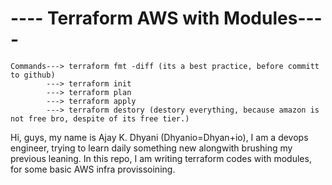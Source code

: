 #                                   ---- Terraform AWS with Modules----

```
Commands---> terraform fmt -diff (its a best practice, before committ to github)
        ---> terraform init
        ---> terraform plan
        ---> terraform apply
        ---> terraform destory (destory everything, because amazon is not free bro, despite of its free tier.)
```

Hi, guys, my name is Ajay K. Dhyani (Dhyanio=Dhyan+io), I am a devops engineer, trying to learn daily something new alongwith brushing my previous leaning. 
In this repo, I am writing terraform codes with modules, for some basic AWS infra provissoining.
